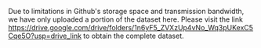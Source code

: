 Due to limitations in Github's storage space and transmission bandwidth, we have only uploaded a portion of the dataset here.
Please visit the link https://drive.google.com/drive/folders/1n6yF5_ZVXzUp4vNo_Wq3pUKexC5Cqe5O?usp=drive_link to obtain the complete dataset.

